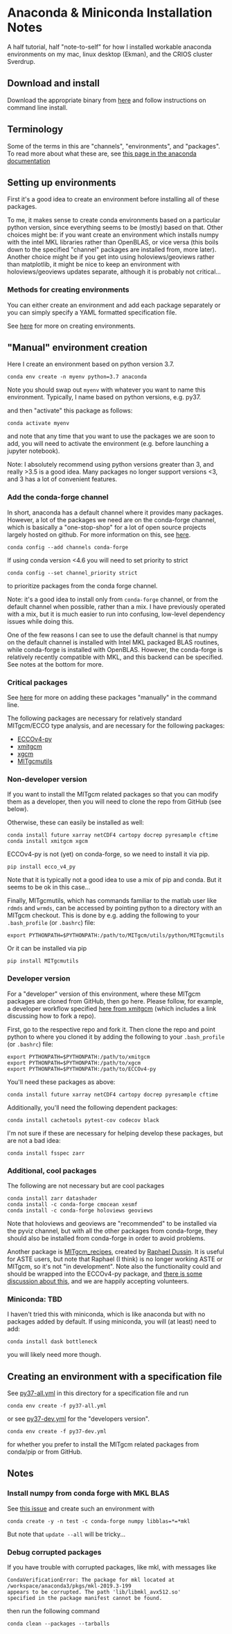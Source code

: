 # Anaconda & Miniconda Installation Notes

A half tutorial, half "note-to-self" for how I installed
workable anaconda environments on my mac, linux desktop (Ekman), and 
the CRIOS cluster Sverdrup.

## Download and install

Download the appropriate binary from [here](https://docs.conda.io/projects/conda/en/latest/user-guide/install/index.html)
and follow instructions on command line install. 

## Terminology

Some of the terms in this are "channels", "environments", and "packages".
To read more about what these are, see [this page in the anaconda documentation](https://docs.conda.io/projects/conda/en/latest/user-guide/concepts/index.html)


## Setting up environments

First it's a good idea to create an environment before installing 
all of these packages. 

To me, it makes sense to create conda environments
based on a particular python version, since everything seems to be (mostly)
based on that. 
Other choices might be: if you want create an environment which installs
numpy with the intel MKL libraries rather than OpenBLAS, or vice versa
(this boils down to the specified "channel" packages are installed from, more later).
Another choice might be if you get into using holoviews/geoviews rather 
than matplotlib, it might be nice to keep an environment with holoviews/geoviews 
updates separate, although it is probably not critical...

### Methods for creating environments

You can either create an environment and add each package separately
or you can simply specify a YAML formatted specification file. 

See [here](https://docs.conda.io/projects/conda/en/latest/user-guide/getting-started.html#managing-environments)
for more on creating environments.

## "Manual" environment creation

Here I create an environment based on python version 3.7.

```
conda env create -n myenv python=3.7 anaconda
```

Note you should swap out `myenv` with whatever you want to name
this environment.
Typically, I name based on python versions, e.g. py37. 

and then "activate" this package as follows:

```
conda activate myenv
```

and note that any time that you want to use the packages we are soon to add,
you will need to activate the environment (e.g. before launching a jupyter notebook).

Note: I absolutely recommend using python versions greater than 3, and really >3.5 
is a good idea.
Many packages no longer support versions <3, and 3 has a lot of convenient features.

### Add the conda-forge channel

In short, anaconda has a default channel where it provides many packages.
However, a lot of the packages we need are on the conda-forge channel, which
is basically a "one-stop-shop" for a lot of open source projects largely
hosted on github.
For more information on this, see [here](https://conda-forge.org/docs/user/introduction.html).

```
conda config --add channels conda-forge
```

If using conda version <4.6 you will need to set priority to strict

```
conda config --set channel_priority strict
```

to prioritize packages from the conda forge channel.

Note: it's a good idea to install only from `conda-forge` channel, or from the
default channel when possible, rather than a mix.
I have previously operated with a mix, but it is much
easier to run into confusing, low-level dependency issues while doing this.

One of the few reasons I can see to use the default channel is that
numpy on the default channel is installed with Intel MKL packaged 
BLAS routines, while conda-forge is installed with OpenBLAS.
However, the conda-forge is relatively recently compatible with MKL, and
this backend can be specified. 
See notes at the bottom for more.



### Critical packages

See [here](https://docs.conda.io/projects/conda/en/latest/user-guide/tasks/manage-environments.html#creating-an-environment-with-commands)
for more on adding these packages "manually" in the command line.

The following packages are necessary for relatively standard MITgcm/ECCO
type analysis, and are necessary for the following packages:

- [ECCOv4-py](https://github.com/ECCO-GROUP/ECCOv4-py)
- [xmitgcm](https://xmitgcm.readthedocs.io/en/latest/)
- [xgcm](https://xgcm.readthedocs.io/en/latest/) 
- [MITgcmutils](https://mitgcm.readthedocs.io/en/latest/utilities/utilities.html#mitgcmutils)

### Non-developer version

If you want to install the MITgcm related packages so that you can modify
them as a developer, then you will need to clone the repo from GitHub
(see below).

Otherwise, these can easily be installed as well: 

```
conda install future xarray netCDF4 cartopy docrep pyresample cftime
conda install xmitgcm xgcm
```

ECCOv4-py is not (yet) on conda-forge, so we need to install it via pip.

```
pip install ecco_v4_py
```

Note that it is typically not a good idea to use a mix of pip and conda.
But it seems to be ok in this case...

Finally, MITgcmutils, which has commands familiar to the matlab 
user like `rdmds` and `wrmds`, can be accessed by pointing python
to a directory with an MITgcm checkout.
This is done by e.g. adding the following to your `.bash_profile` (or
`.bashrc`) file:

```
export PYTHONPATH=$PYTHONPATH:/path/to/MITgcm/utils/python/MITgcmutils
```

Or it can be installed via pip

```
pip install MITgcmutils
```


### Developer version

For a "developer" version of this environment, where these MITgcm packages
are cloned from GitHub, then go here. 
Please follow, for example, a developer workflow specified 
[here from xmitgcm](https://xmitgcm.readthedocs.io/en/latest/development.html#develpment-workflow) (which includes a link discussing how to fork a repo).

First, go to the respective repo and fork it.
Then clone the repo and point python to where you cloned it by adding
the following to your `.bash_profile` (or `.bashrc`) file:

```
export PYTHONPATH=$PYTHONPATH:/path/to/xmitgcm
export PYTHONPATH=$PYTHONPATH:/path/to/xgcm
export PYTHONPATH=$PYTHONPATH:/path/to/ECCOv4-py
```

You'll need these packages as above:

```
conda install future xarray netCDF4 cartopy docrep pyresample cftime
```

Additionally, you'll need the following dependent packages:

```
conda install cachetools pytest-cov codecov black
```

I'm not sure if these are necessary for helping develop these packages,
but are not a bad idea:

```
conda install fsspec zarr 
```

### Additional, cool packages

The following are not necessary
but are cool packages

```
conda install zarr datashader
conda install -c conda-forge cmocean xesmf
conda install -c conda-forge holoviews geoviews
```

Note that holoviews and geoviews are "recommended" to be installed via
the pyviz channel, but with all the other packages from conda-forge, they
should also be installed from conda-forge in order to avoid problems.

Another package is [MITgcm_recipes](https://github.com/raphaeldussin/MITgcm-recipes), 
created by [Raphael Dussin](https://github.com/raphaeldussin).
It is useful for ASTE users, but note that Raphael (I think) is no longer working
ASTE or MITgcm, so it's not "in development".
Note also the functionality could and should be wrapped into the ECCOv4-py package,
and [there is some discussion about this](https://github.com/ECCO-GROUP/ECCOv4-py/issues/38),
and we are happily accepting volunteers.

### Miniconda: TBD

I haven't tried this with miniconda, 
which is like anaconda but with no packages added by default.
If using miniconda, you will (at least) need to add:

```
conda install dask bottleneck
```

you will likely need more though.

## Creating an environment with a specification file

See [py37-all.yml](https://github.com/timothyas/bash-envy/blob/master/conda/py37-all.yml) in this directory for a specification file and run


```
conda env create -f py37-all.yml
```

or see [py37-dev.yml](https://github.com/timothyas/bash-envy/blob/master/conda/py37-dev.yml)
for the "developers version".

```
conda env create -f py37-dev.yml
```

for whether you prefer to install the MITgcm related packages from
conda/pip or from GitHub.

## Notes

### Install numpy from conda forge with MKL BLAS

See [this issue](https://github.com/conda-forge/numpy-feedstock/issues/153)
and create such an environment with

```
conda create -y -n test -c conda-forge numpy libblas=*=*mkl
```

But note that `update --all` will be tricky...

 
### Debug corrupted packages


If you have trouble with corrupted packages, like mkl, with messages like
 
```
CondaVerificationError: The package for mkl located at /workspace/anaconda3/pkgs/mkl-2019.3-199
appears to be corrupted. The path 'lib/libmkl_avx512.so'
specified in the package manifest cannot be found.
```

then run the following command

```
conda clean --packages --tarballs
```

